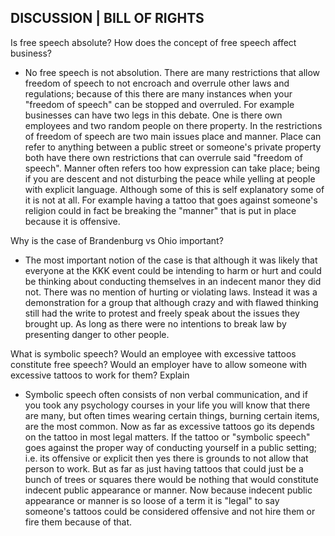 ## DISCUSSION | BILL OF RIGHTS

Is free speech absolute?  How does the concept of free speech affect business?
  - No free speech is not absolution. There are many restrictions that allow freedom of speech to not encroach and overrule other laws and regulations; because of this there are many instances when your "freedom of speech" can be stopped and overruled. For example businesses can have two legs in this debate. One is there own employees and two random people on there property. In the restrictions of freedom of speech are two main issues place and manner. Place can refer to anything between a public street or someone's private property both have there own restrictions that can overrule said "freedom of speech". Manner often refers too how expression can take place; being if you are descent and not disturbing the peace while yelling at people with explicit language. Although some of this is self explanatory some of it is not at all. For example having a tattoo that goes against someone's religion could in fact be breaking the "manner" that is put in place because it is offensive.

Why is the case of Brandenburg vs Ohio important?  
  - The most important notion of the case is that although it was likely that everyone at the KKK event could be intending to harm or hurt and could be thinking about conducting themselves in an indecent manor they did not. There was no mention of hurting or violating laws. Instead it was a demonstration for a group that although crazy and with flawed thinking still had the write to protest and freely speak about the issues they brought up. As long as there were no intentions to break law by presenting danger to other people.

What is symbolic speech?  Would an employee with excessive tattoos constitute free speech?  Would an employer have to allow someone with excessive tattoos to work for them?  Explain
  - Symbolic speech often consists of non verbal communication, and if you took any psychology courses in your life you will know that there are many, but often times wearing certain things, burning certain items, are the most common. Now as far as excessive tattoos go its depends on the tattoo in most legal matters. If the tattoo or "symbolic speech" goes against the proper way of conducting yourself in a public setting; i.e. its offensive or explicit then yes there is grounds to not allow that person to work. But as far as just having tattoos that could just be a bunch of trees or squares there would be nothing that would constitute indecent public appearance or manner. Now because indecent public appearance or manner is so loose of a term it is "legal" to say someone's tattoos could be considered offensive and not hire them or fire them because of that.
